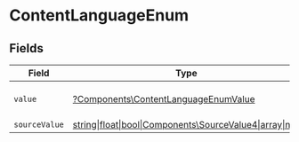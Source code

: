# ContentLanguageEnum


## Fields

| Field                                                                                                             | Type                                                                                                              | Required                                                                                                          | Description                                                                                                       | Example                                                                                                           |
| ----------------------------------------------------------------------------------------------------------------- | ----------------------------------------------------------------------------------------------------------------- | ----------------------------------------------------------------------------------------------------------------- | ----------------------------------------------------------------------------------------------------------------- | ----------------------------------------------------------------------------------------------------------------- |
| `value`                                                                                                           | [?Components\ContentLanguageEnumValue](../../Models/Components/ContentLanguageEnumValue.md)                       | :heavy_minus_sign:                                                                                                | The Locale Code of the language                                                                                   | en_GB                                                                                                             |
| `sourceValue`                                                                                                     | [string\|float\|bool\|Components\SourceValue4\|array\|null](../../Models/Components/ContentLanguageEnumSourceValue.md) | :heavy_minus_sign:                                                                                                | N/A                                                                                                               |                                                                                                                   |